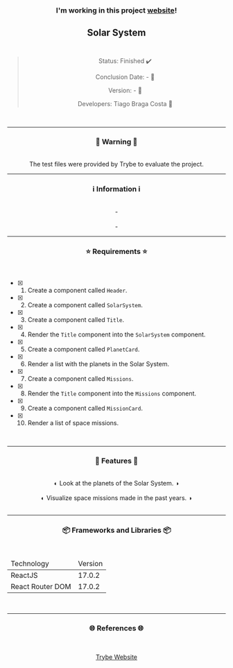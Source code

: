 <div align="center">
  <h3>
    I'm working in this project <a href="-"> website</a>! 
  <h3>
  <h2>
    Solar System
    <br><br>
  </h2>

  > Status: Finished ✔️
  >
  > Conclusion Date: - 📆
  >
  > Version: - 🧪
  >
  > Developers: Tiago Braga Costa 👤

  <br>
  <hr>
  <h3>
    🚨 Warning 🚨
  </h3>
  <br>
  <span> The test files were provided by Trybe to evaluate the project. </span>
  <br>
  <hr>
  <h3>
    ℹ️ Information ℹ️
  </h3>
  <br>
  <span> - </span> 
  <br><br>
  <span> - </span>
  <br>
  <hr>
  <h3>
    ⭐ Requirements ⭐
  </h3>
  <div align="left">
  <br>
    
- [X] 1. Create a component called `Header`.
- [X] 2. Create a component called `SolarSystem`.
- [X] 3. Create a component called `Title`.
- [X] 4. Render the `Title` component into the `SolarSystem` component.
- [X] 5. Create a component called `PlanetCard`.
- [X] 6. Render a list with the planets in the Solar System.
- [X] 7. Create a component called `Missions`.
- [X] 8. Render the `Title` component into the `Missions` component.
- [X] 9. Create a component called `MissionCard`.
- [X] 10. Render a list of space missions.
  </div>
  <br>
  <hr>
  <h3>
   📄 Features 📄
  </h3>
  <br>
  <span> ◐ Look at the planets of the Solar System. ◑ </span>
  <br><br>
  <span> ◐ Visualize space missions made in the past years. ◑ </span>
  <br><br>
  <hr>
  <h3>
    📦 Frameworks and Libraries 📦
  </h3>
  <br>
  <table>
    <thead>
      <td> Technology </td>
      <td> Version </td>
    </thead>
    <tbody>
      <tr>
        <td> ReactJS </td>
        <td> 17.0.2 </td>
      </tr>
      <tr>
        <td> React Router DOM </td>
        <td> 17.0.2 </td>
      </tr>
    </tbody>
  </table>
  <br>
  <hr>
  <h3>
    🌐 References 🌐
  </h3>
    <br>
    <p> <a href="https://www.betrybe.com/"> Trybe Website </a> </p>
</div>

